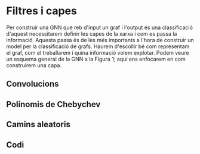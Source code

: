 # Filtres i capes

Per construir una GNN que reb d'input un graf i l'output és una classificació d'aquest necessitarem definir les capes de la xarxa i com es passa la informació. Aquesta passa és de les més importants a l'hora de construir un model per la classificació de grafs. Haurem d'escollir bé com representam el graf, com el treballarem i quina informació volem explotar. Podem veure un esquema general de la GNN a la Figura 1; aquí ens enfocarem en com construirem una capa.

## Convolucions

## Polinomis de Chebychev

## Camins aleatoris

## Codi